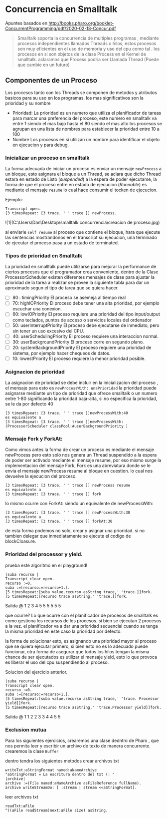# Concurrencia en Smalltalk

Apuntes basados en http://books.pharo.org/booklet-ConcurrentProgramming/pdf/2020-02-18-Concur.pdf





> Smalltalk soporta la concurrencia de multiples programas , mediante procesos independientes llamados Threads o hilos, estos procesos son muy eficientes en el uso de memoria y uso del cpu como tal . los procesos en si son objetos de la clase Process en el Kernel de smalltalk. aclaramos que Process podria ser Llamada Thread (Puede que cambie en un futuro)

## Componentes de un Proceso

Los procesos tanto con los Threads se componen de metodos y atributos basicos para su uso en los programas. los mas significativos son la prioridad y su nombre 

- Prioridad: 
  La prioridad es un numero que utiliza el planificador de tareas para marcar una preferencia del proceso, este numero en smalltalk va entre 1 siendo el mas bajo hasta el 80 siendo el mas alto los procesos se agrupan en una lista de nombres  para establecer la prioridad entre 10 a 100 
- Nombre 
  Los procesos en si utilizan un nombre para identificar el objeto en ejecucion y para debug.

### Inicializar un proceso en smalltalk

La forma adecuada de iniciar un proceso es enviar un mensaje ```newProcess``` a un bloque, esto asignara el bloque a un Thread, se aclara que dicho Thread estara en estado de Listo (*suspended*) a la espera de poder ejecutarse, la forma de que el proceso entre en estado de ejecucion (*Runnable*) es mediante el mensaje ```resume``` lo cual hace consumir el tocken de ejecucion. 

Ejemplo:

```smalltalk
Transcript open.
[3 timesRepeat: [3 trace. ' ' trace ]] newProcess.
```

![1](C:\Users\Dan\Desktop\smalltalk concurrencia\creacion de proceso.jpg)

al enviarle ``` self resume ``` al proceso que contiene el bloque, hara que ejecute las sentencias mostrandonos en el transcript su ejecucion, una terminado de ejecutar el proceso pasa a un estado de terminated.

### Tipos de prioridad en Smalltalk 

La prioridad en smalltalk puede utilizarse para mejorar la performance de ciertos procesos que el programador crea conveniente, dentro de la Clase ProcessorScheduler existen diferentes mensajes de clase para ajustar la prioridad de la  tarea a realizar se provee la siguiente tabla para dar un aproximado segun el tipo de tarea que se quiera hacer.

- [ ] 80 : timingPriority 
  El proceso se asemeja al tiempo real 
- [ ] 70: highIOPriority
  El proceso debe tener una alta prioridad, por ejemplo escuchar una conexion.
- [ ] 60: lowIOPriority
  El proceso requiere una prioridad del tipo input/output como teclados, puntos de acceso o servicios locales del ordenador
- [ ] 50: userInterruptPriority
  El proceso debe ejecutarse de inmediato, pero sin tener un uso excesivo del CPU.
- [ ] 40: userSchedulingPriority
  El proceso requiere una interaccion normal.
- [ ] 30: userBackgroundPriority
  El proceso corre en segundo plano.
- [ ] 20: systemBackgroundPriority
  El proceso requiere una prioridad de sistema, por ejemplo hacer chequeos de datos.
- [ ] 10: lowestPriority
  El proceso requiere la menor prioridad posible.

### Asignacion de prioridad 

La asignacion de prioridad se debe incluir en la inicializacion del proceso , el mensaje para esto es ```newProcessWith: unaPrioridad``` la prioridad puede asignarse mediante un tipo de prioridad que ofrece smalltalk o un numero entre 1-80 significando la prioridad baja-alta, si no especifica la prioridad, se le da por defecto 40 

```smalltalk
[3 timesRepeat: [3 trace. ' ' trace ]]newProcessWith:40 
es equivalente a 
[3 timesRepeat: [3 trace. ' ' trace ]]newProcessWith: (ProcessorScheduler classPool:#userBackgroundPriority )
```



### Mensaje Fork y ForkAt:

Como vimos antes la forma de crear un proceso es mediante el mensaje newProcess pero esto solo nos genera un Thread suspendido a la espera de poder ser activado mediante el mensaje resume, por eso mismo surge la implementacion del mensaje Fork, Fork es una abreviatura donde se le envia el mensaje newProcess  resume al bloque en cuestion. lo cual nos devuelve la ejecucion del proceso. 

```smalltalk
[3 timesRepeat: [3 trace. ' ' trace ]] newProcess resume 
es equivalente a 
[3 timesRepeat: [3 trace. ' ' trace ]] fork
```

lo mismo ocurre con ForkAt: siendo un equivalente de newProcessWith:

```smalltalk
[3 timesRepeat: [3 trace. ' ' trace ]] newProcessWith:30  
es equivalente a 
[3 timesRepeat: [3 trace. ' ' trace ]] forkAt:30
```

de esta forma podemos no solo, crear y asignar una prioridad. si no tambien delegar que inmediatamente se ejecute el codigo de blockCloasure.

### Prioridad del processor y yield.

prueba este algoritmo en el playground!

```smalltalk
|suba recurso |
Transcript clear open.
recurso :=0.
suba :=[recurso:=recurso+1.].
[5 timesRepeat:[suba value.recurso asString trace,' 'trace.]]fork.
[5 timesRepeat:[recurso trace asString,' 'trace.]]fork.
```

Salida @ 1 2 3 4 5 5 5 5 5 5 

que ocurre? Lo que ocurre con el planificador de procesos de  smalltalk es como gestiona los recursos de los procesos. si bien se ejecutan 2 procesos a la vez. el planificador va a dar una prioridad secuencial cuando se tenga la misma prioridad en este caso la prioridad por defecto. 

la forma de solucionar esto, es asignando una prioridad mayor al proceso que se quiera ejecutar primero, si bien esto no es lo adecuado puede funcionar, otra forma de asegurar que todos los hilos tengan la misma chance de ser ejecutados es utilizar el mensaje yield, esto lo que provoca es liberar el uso del cpu suspendiendo al proceso.

Solucion del ejercicio anterior.

```smalltalk
|suba recurso |
Transcript clear open.
recurso :=0.
suba :=[recurso:=recurso+1.].
[5 timesRepeat:[suba value.recurso asString trace,' 'trace. Processor yield]]fork.
[5 timesRepeat:[recurso trace asString,' 'trace.Processor yield]]fork.
```

Salida @ 1 1 2 2 3 3 4 4 5 5 

### Exclusion mutua 

Para los siguientes ejercicios, crearemos una clase dedntro de Pharo , que nos permita leer y escribir un archivo de texto de manera concurrente. crearemos la clase ```Buffer```

dentro tendra los siguientes metodos 
crear archivos txt 

```smalltalk
writeTxt:aStringFormat named:aNameArchive
"aStringFormat = La escritura dentro del txt (: "
|archive|
archive :=(File named:aNameArchive asFileReference fullName).
archive writeStreamDo: [ :stream | stream <<aStringFormat].
```

leer archivos txt

```smalltalk
readTxt:aFile
^((aFile readStream)next:aFile size) asString.

```





